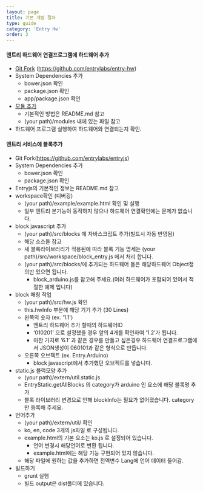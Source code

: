 ```yaml
---
layout: page
title: 기본 개발 절차
type: guide
category: 'Entry Hw'
order: 3
---
```


#### 엔트리 하드웨어 연결프로그램에 하드웨어 추가
* [Git Fork](https://github.com/entrylabs/entry-hw/wiki/Git-Fork-%EB%B0%A9%EB%B2%95) (https://github.com/entrylabs/entry-hw)
* System Dependencies 추가
    - bower.json 확인
    - package.json 확인
    - app/package.json 확인
* [모듈 추가](../2016-05-03-add_module/)
    - 기본적인 방법은 README.md 참고
    - (your path)/modules 내에 있는 파일 참고
* 하드웨어 프로그램 실행하여 하드웨어와 연결되는지 확인.  

#### 엔트리 서비스에 블록추가  
* Git Fork(https://github.com/entrylabs/entryjs)
* System Dependencies 추가
    - bower.json 확인
    - package.json 확인
* Entryjs의 기본적인 정보는 README.md 참고
* workspace확인 (디버깅)
    - (your path)/example/example.html 확인 및 실행
    - 일부 엔트리 본기능이 동작하지 않으나 하드웨어 연결확인에는 문제가 없습니다.
* block javascript 추가
    - (your path)/src/blocks 에 자바스크립트 추가(빌드시 자동 반영됨)
    - 해당 소스들 참고
    - 새 블록라이브러리가 적용된에 따라 블록 기능 명세는 (your path)/src/workspace/block_entry.js 에서 처리 합니다.
    - (your path)/src/blocks/에 추가되는 하드웨어 들은 해당하드웨어 Object정의만 있으면 됩니다.
        - block_arduino.js를 참고해 주세요.(여러 하드웨어가 포함되어 있어서 적절한 예제 입니다)
* block 매칭 작업
    - (your path)/src/hw.js 확인
    - this.hwInfo 부분에 해당 기기 추가 (30 Lines)
    - 왼쪽의 숫자 (ex. ’1.1')
        - 엔트리 하드웨어 추가 할때의 하드웨어ID
        - ‘010201’ 으로 설정했을 경우 앞의 4개를 확인하여 ’1.2’가 됩니다.
        - 마찬 가지로 ’6.1’ 과 같은 경우를 만들고 싶은경우 하드웨어 연결프로그램에서 JSON생성이 060101과 같은 형식으로 만듭니다.
    - 오른쪽 오브젝트 (ex. Entry.Arduino)
        - block javascript에서 추가했던 오브젝트를 넣습니다.
* static.js 블럭모양 추가
    - (your path)/extern/util.static.js
    - EntryStatic.getAllBlocks 의 category가 arduino 인 요소에 해당 블록명 추가
    - 블록 라이브러리 변경으로 인해 blockInfo는 필요가 없어졌습니다. category만 등록해 주세요.
* 언어추가
    - (your path)/extern/util/ 확인
    - ko, en, code 3개의 js파일 로 구성됩니다.
    - example.html의 기본 요소는 ko.js 로 설정되어 있습니다.
        - 언어 변경시 해당언어로 변환 됩니다.
        - example.html에는 해당 기능 구현되어 있지 않습니다.
    - 해당 파일에 원하는 값을 추가하면 전역변수 Lang에 언어 데이터 들어감.
* 빌드하기
    - grunt 실행
    - 빌드 output은 dist폴더에 있습니다.  
